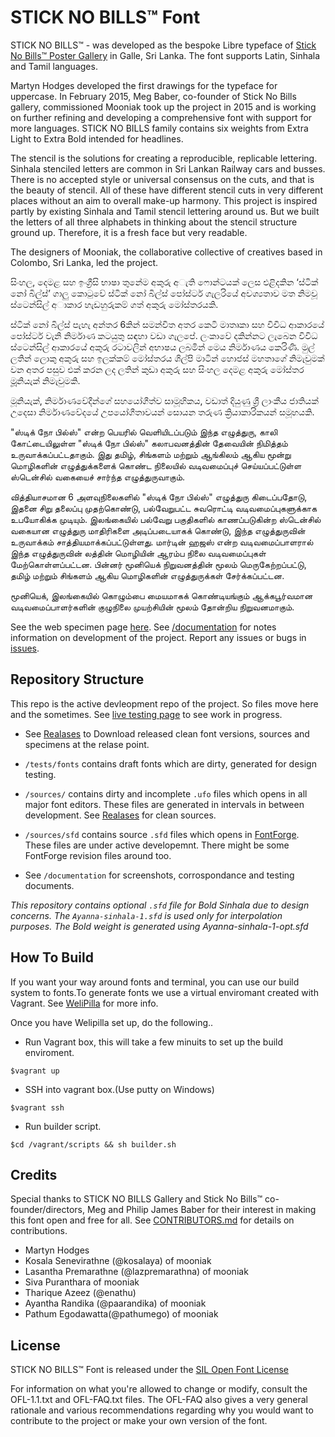 STICK NO BILLS™ Font
===================

STICK NO BILLS™ - was developed as the bespoke Libre typeface of [Stick No Bills™ Poster Gallery](http://sticknobillsonline.com/) in Galle, Sri Lanka. The font supports Latin, Sinhala and Tamil languages.

Martyn Hodges developed the first drawings for the typeface for uppercase. In February 2015, Meg Baber, co-founder of Stick No Bills gallery, commissioned Mooniak took up the project in 2015 and is working on further refining and developing a comprehensive font with support for more languages. STICK NO BILLS family contains six weights from Extra Light to Extra Bold intended for headlines.

The stencil is the solutions for creating a reproducible, replicable lettering. Sinhala stenciled letters are common in Sri Lankan Railway cars and busses.  There is no accepted style or universal consensus on the cuts, and that is the beauty of stencil. All of these have different stencil cuts in very different places without an aim to overall make-up harmony. This project is inspired partly by existing Sinhala and Tamil stencil lettering around us. But we built the letters of all three alphabets in thinking about the stencil structure ground up. Therefore, it is a fresh face but very readable.

The designers of Mooniak, the collaborative collective of creatives based in Colombo, Sri Lanka, led the project. 


සිංහල, දෙමළ සහ ඉංග්‍රීසි භාෂා තුනේම අකුරු අැති ෆොන්ටයක් ලෙස එළිදකින ‘ස්ටික් නෝ බිල්ස්’ ගාලු කොටුවේ ස්ටික් නෝ බිල්ස් පෝස්ටර් ගැලරියේ අවශ්‍යතාව මත නිමවූ  ස්ටෙන්සිල් අාකාර හැඩහුරුකම් ගත් අකුරු මෝස්තරයකි.

ස්ටික් නෝ බිල්ස් පැහැ අන්තර 6කින් සමන්විත අතර කෙටි මාතෘකා සහ විවිධ ආකාරයේ පෝස්ටර් වැනි නිර්මාණ කටයුතු සඳහා වඩා ගැලපේ. ලංකාවේ දකින්නට ලැබෙන විවිධ ස්ටෙන්සිල්  ආකාරයේ අකුරු රටාවලින් අභාෂය ලබමින් මෙය නිර්මාණය කෙරිණි. මුල් ලතින් ලොකු අකුරු සහ ඉලක්කම් මෝස්තරය  ශිල්පි මාටින් හොජස් මහතාගේ නිමැවුමක් වන අතර පසුව එක් කරන ලද ලතින් කුඩා  අකුරු සහ සිංහල දෙමළ අකුරු මෝස්තර මූූනියැක් නිමැවුමකි. 

මූනියැක්, නිර්මාණවේදීන්ගේ සහයෝගීත්ව සාමූහිකය, වඩාත් දියුණු ශ්‍රී ලාංකීය ජාතියක් උදෙසා නිර්මාණවේදයේ උපයෝගීතාවයන් සොයන තරුණ ක්‍රියාකාරිකයන් සමූහයකි.

"ஸ்டிக் நோ பில்ஸ்" என்ற பெயரில் வெளியிடப்படும் இந்த எழுத்துரு, காலி கோட்டையிலுள்ள "ஸ்டிக் நோ பில்ஸ்" கலாபவனத்தின் தேவையின் நிமித்தம் உருவாக்கப்பட்டதாகும். இது தமிழ், சிங்களம் மற்றும் ஆங்கிலம் ஆகிய மூன்று மொழிகளின் எழுத்துக்களைக் கொண்ட நிலையில் வடிவமைப்புச் செய்யப்பட்டுள்ள ஸ்டென்சில் வகையைச் சார்ந்த எழுத்துருவாகும்.

வித்தியாசமான 6 அளவுநிலைகளில் "ஸ்டிக் நோ பில்ஸ்" எழுத்துரு கிடைப்பதோடு, இதனை சிறு தலைப்பு முதற்கொண்டு, பல்வேறுபட்ட சுவரொட்டி வடிவமைப்புகளுக்காக உபயோகிக்க முடியும். இலங்கையில் பல்வேறு பகுதிகளில் காணப்படுகின்ற ஸ்டென்சில் வகையான எழுத்துரு மாதிரிகளை அடிப்படையாகக் கொண்டு, இந்த எழுத்துருவின் உருவாக்கம் சாத்தியமாக்கப்பட்டுள்ளது. மார்டின் ஹஜஸ் என்ற வடிவமைப்பாளரால் இந்த எழுத்துருவின் லத்தின் மொழியின் ஆரம்ப நிலை வடிவமைப்புகள் மேற்கொள்ளப்பட்டன. பின்னர் மூனியெக் நிறுவனத்தின் மூலம் மெருகேற்றப்பட்டு, தமிழ் மற்றும் சிங்களம் ஆகிய மொழிகளின் எழுத்துருக்கள் சேர்க்கப்பட்டன. 

மூனியெக், இலங்கையில் கொழும்பை மையமாகக் கொண்டியங்கும் ஆக்கபூர்வமான வடிவமைப்பாளர்களின் குழுநிலை முயற்சியின் மூலம் தோன்றிய நிறுவனமாகும்.

See the web specimen page [here](http://mooniak.com/stick-no-bills-font/).
See [/documentation](https://github.com/mooniak/stick-no-bills-font/tree/master/documentation) for notes information on development of the project.
Report any issues or bugs in [issues](https://github.com/mooniak/stick-no-bills-font/issues/new).



## Repository Structure

This repo is the active devleopment repo of the project. So files move here and the sometimes. See [live testing page](http://mooniak.com/stick-no-bills-font/tests/) to see work in progress.

- See [Realases](https://github.com/mooniak/stick-no-bills-font/releases) to Download released clean font versions, sources and specimens at the relase point.

- `/tests/fonts` contains draft fonts which are dirty, generated for design testing.

- `/sources/` contains dirty and incomplete `.ufo` files which opens in all major font editors. These files are generated in intervals in between development. See [Realases](https://github.com/mooniak/stick-no-bills-font/releases) for clean sources.

- `/sources/sfd` contains source `.sfd` files which opens in [FontForge](http://fontforge.github.io/en-US/). These files are under active developemnt. There might be some FontForge revision files around too.

- See `/documentation` for screenshots, corrospondance and testing documents.
  
*This repository contains optional ```.sfd``` file for Bold Sinhala due to design concerns. The ```Ayanna-sinhala-1.sfd``` is used only for interpolation purposes. The Bold weight is generated using Ayanna-sinhala-1-opt.sfd*

## How To Build

If you want your way around fonts and terminal, you can use our build system to fonts.To generate fonts we use a virtual enviromant created with Vagrant. See [WeliPilla](https://github.com/mooniak/WeliPilla) for more info.

Once you have Welipilla set up, do the following..

- Run Vagrant box, this will take a few minuits to set up the build enviroment.

```shell
$vagrant up
```

- SSH into vagrant box.(Use putty on Windows)
```shell
$vagrant ssh
```

- Run builder script.
```shell
$cd /vagrant/scripts && sh builder.sh
```


## Credits

Special thanks to STICK NO BILLS Gallery and Stick No Bills™ co-founder/directors, Meg and Philip James Baber for their interest in making this font open and free for all. See [CONTRIBUTORS.md](https://github.com/mooniak/stick-no-bills-font/blob/master/CONTRIBUTORS.md) for details on contributions.

- Martyn Hodges
- Kosala Senevirathne (@kosalaya) of mooniak
- Lasantha Premarathne (@lazpremarathna) of mooniak
- Siva Puranthara of mooniak
- Tharique Azeez (@enathu)
- Ayantha Randika (@paarandika) of mooniak
- Pathum Egodawatta(@pathumego) of mooniak



## License

STICK NO BILLS™ Font is released under the  [SIL Open Font License](http://scripts.sil.org/OFL)

For information on what you're allowed to change or modify, consult the
OFL-1.1.txt and OFL-FAQ.txt files. The OFL-FAQ also gives a very general
rationale and various recommendations regarding why you would want to
contribute to the project or make your own version of the font.
